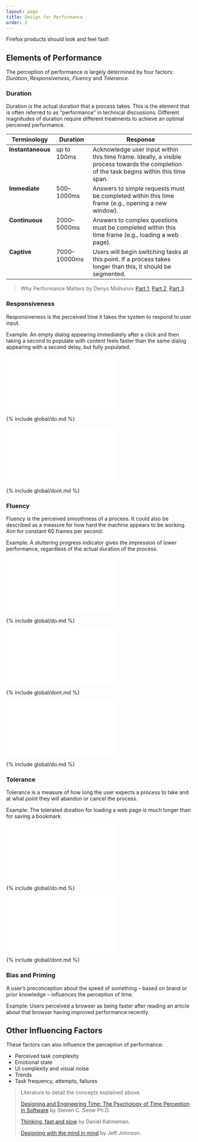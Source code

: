 ```yaml
---
layout: page
title: Design for Performance
order: 2
---
```


Firefox products should look and feel fast!

## Elements of Performance

The perception of performance is largely determined by four factors: *Duration*, *Responsiveness*, *Fluency* and *Tolerance*.

### Duration

Duration is the actual duration that a process takes. This is the element that is often referred to as “performance” in technical discussions. Different magnitudes of duration require different treatments to achieve an optimal perceived performance.

<table>
  <thead style="vertical-align: top;">
    <tr>
      <th>Terminology</th>
      <th>Duration</th>
      <th>Response</th>
    </tr>
  </thead>
  <tbody style="vertical-align: top;">
    <tr>
      <td><strong>Instantaneous</strong></td>
      <td>up to 100ms</td>
      <td>Acknowledge user input within this time frame. Ideally, a visible process towards the completion of the task begins within this time span.</td>
    </tr>
    <tr>
      <td><strong>Immediate</strong></td>
      <td>500–1000ms</td>
      <td>Answers to simple requests must be completed within this time frame (e.g., opening a new window).</td>
    </tr>
    <tr>
      <td><strong>Continuous</strong></td>
      <td>2000–5000ms</td>
      <td>Answers to complex questions must be completed within this time frame (e.g., loading a web page).</td>
    </tr>
    <tr>
      <td><strong>Captive</strong></td>
      <td>7000–10000ms</td>
      <td>Users will begin switching tasks at this point. If a process takes longer than this, it should be segmented.</td>
    </tr>
  </tbody>
</table>

> Why Performance Matters by Denys Mishunov [Part 1](https://www.smashingmagazine.com/2015/09/why-performance-matters-the-perception-of-time/), [Part 2](https://www.smashingmagazine.com/2015/11/why-performance-matters-part-2-perception-management/), [Part 3](https://www.smashingmagazine.com/2015/12/performance-matters-part-3-tolerance-management/).

### Responsiveness

Responsiveness is the perceived time it takes the system to respond to user input.

Example: An empty dialog appearing immediately after a click and then taking a second to populate with content feels faster than the same dialog appearing with a second delay, but fully populated.

<div class="grid-2">
<div markdown="1">
<iframe src="{{ "/interactives/introduction/performance-principles/responsiveness/example-do.html" | prepend: site.baseurl }}" allowfullscreen="allowfullscreen" frameborder="0"></iframe>

{% include global/do.md %}
</div>

<div markdown="1">
<iframe src="{{ "/interactives/introduction/performance-principles/responsiveness/example-dont.html" | prepend: site.baseurl }}" allowfullscreen="allowfullscreen" frameborder="0"></iframe>

{% include global/dont.md %}
</div>
</div>

### Fluency

Fluency is the perceived smoothness of a process. It could also be described as a measure for how hard the machine appears to be working. Aim for constant 60 frames per second.

Example: A stuttering progress indicator gives the impression of lower performance, regardless of the actual duration of the process.

<div class="grid-3">
<div markdown="1">
<iframe src="{{ "/interactives/introduction/performance-principles/fluency/example-do.html" | prepend: site.baseurl }}" allowfullscreen="allowfullscreen" frameborder="0"></iframe>

{% include global/do.md %}
</div>

<div markdown="1">
<iframe src="{{ "/interactives/introduction/performance-principles/fluency/example-dont.html" | prepend: site.baseurl }}" allowfullscreen="allowfullscreen" frameborder="0"></iframe>

{% include global/dont.md %}
</div>

<div markdown="1">
<iframe src="{{ "/interactives/introduction/performance-principles/fluency/example-fallback.html" | prepend: site.baseurl }}" allowfullscreen="allowfullscreen" frameborder="0"></iframe>

{% include global/do.md %}
</div>
</div>

### Tolerance

Tolerance is a measure of how long the user expects a process to take and at what point they will abandon or cancel the process.

Example: The tolerated duration for loading a web page is much longer than for saving a bookmark.

<div class="grid-2">
<div markdown="1">
<iframe src="{{ "/interactives/introduction/performance-principles/tolerance/example-do.html" | prepend: site.baseurl }}" allowfullscreen="allowfullscreen" frameborder="0"></iframe>

{% include global/do.md %}
</div>

<div markdown="1">
<iframe src="{{ "/interactives/introduction/performance-principles/tolerance/example-dont.html" | prepend: site.baseurl }}" allowfullscreen="allowfullscreen" frameborder="0"></iframe>

{% include global/dont.md %}
</div>
</div>

### Bias and Priming

A user’s preconception about the speed of something – based on brand or prior knowledge – influences the perception of time.

Example: Users perceived a browser as being faster after reading an article about that browser having improved performance recently.

## Other Influencing Factors

These factors can also influence the perception of performance:

* Perceived task complexity
* Emotional state
* UI complexity and visual noise
* Trends
* Task frequency, attempts, failures

> Literature to detail the concepts explained above.
>
> [Designing and Engineering Time: The Psychology of Time Perception in Software](https://www.safaribooksonline.com/library/view/designing-and-engineering/9780321562944/) by Steven C. Seow Ph.D.
>
> [Thinking, fast and slow](https://openlibrary.org/works/OL15992072W) by Daniel Kahneman.
>
> [Designing with the mind in mind](https://openlibrary.org/works/OL15570641W) by Jeff Johnson.

